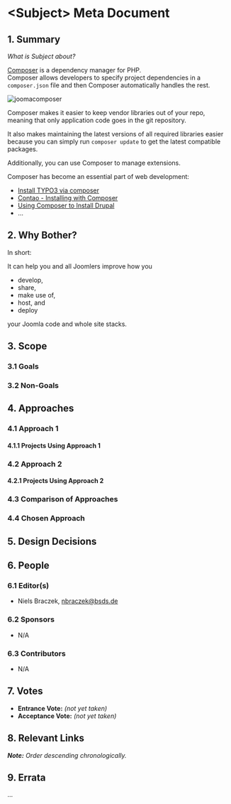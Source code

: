 # \<Subject> Meta Document

## 1. Summary

_What is Subject about?_

[Composer](https://getcomposer.org/) is a dependency manager for PHP.  
Composer allows developers to specify project dependencies in a 
`composer.json` file and then Composer automatically handles the rest.  

![joomacomposer](https://user-images.githubusercontent.com/9974686/73594821-2de60a80-4512-11ea-8e97-91e28b66ba12.png)

Composer makes it easier to keep vendor libraries out of your repo, 
meaning that only application code goes in the git repository.  

It also makes maintaining the latest versions of all required libraries 
easier because you can simply run `composer update` to get the latest 
compatible packages.  

Additionally, you can use Composer to manage extensions.  

Composer has become an essential part of web development:
- [Install TYPO3 via composer](https://docs.typo3.org/m/typo3/guide-installation/master/en-us/QuickInstall/Composer/Index.html)  
- [Contao - Installing with Composer](https://docs.contao.org/books/manual/current/en/01-installation/installing-contao.html#installing-with-composer)
- [Using Composer to Install Drupal](https://www.drupal.org/docs/develop/using-composer/using-composer-to-install-drupal-and-manage-dependencies)
- ...


## 2. Why Bother?

In short:  

It can help you and all Joomlers improve how you  

- develop, 
- share, 
- make use of, 
- host, 
and 
- deploy  

your Joomla code and whole site stacks.

## 3. Scope

### 3.1 Goals

### 3.2 Non-Goals

## 4. Approaches

### 4.1 Approach 1

#### 4.1.1 Projects Using Approach 1

### 4.2 Approach 2

#### 4.2.1 Projects Using Approach 2

### 4.3 Comparison of Approaches

### 4.4 Chosen Approach

## 5. Design Decisions

## 6. People

### 6.1 Editor(s)

* Niels Braczek, <nbraczek@bsds.de>

### 6.2 Sponsors

* N/A

### 6.3 Contributors

* N/A

## 7. Votes

* **Entrance Vote:** _(not yet taken)_
* **Acceptance Vote:** _(not yet taken)_

## 8. Relevant Links

_**Note:** Order descending chronologically._

## 9. Errata

...
